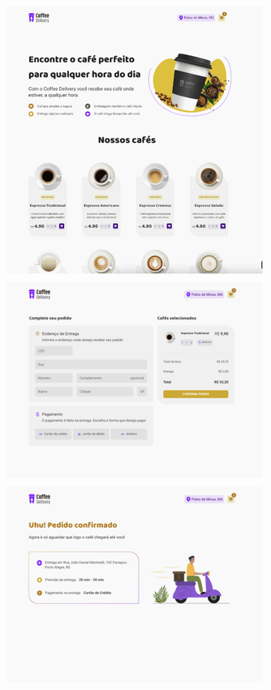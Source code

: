 

![preview](./public/preview.png)

![preview](./public/preview2.png)

![preview](./public/preview3.png)
